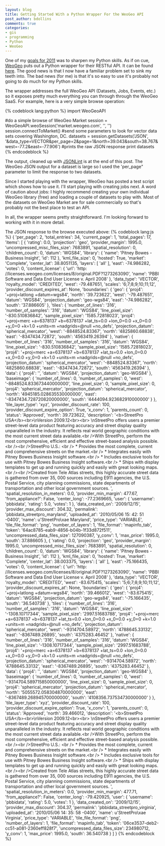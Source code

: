 ```yaml
---
layout: blog
title: Getting Started With a Python Wrapper For the WeoGeo API
post_author: bdollins
comments: true
categories:
- gis
- programming
- Python
- WeoGeo
---
```


One of my <a href="http://geobabble.wordpress.com/2011/01/03/turning-it-up-to-11/">goals for 2011</a> was to sharpen my Python skills. As if on cue, <a href="http://www.weogeo.com">WeoGeo</a> puts out a Python wrapper for their RESTful API. It can be found <a href="http://code.google.com/p/weogeo-public-code/">here</a>. The good news is that I now have a familiar problem set to sink my teeth into. The bad news (for me) is that it's so easy to use it's probably not going to do much for my Python skills.

The wrapper addresses the full WeoGeo API (Datasets, Jobs, Events, etc.) so it exposes pretty much everything you can through through the WeoGeo SaaS. For example, here is a very simple browse operation:
<!--more-->

{% codeblock lang:python %}
import WeoGeoAPI

#do a simple browse of WeoGeo Market
session = WeoGeoAPI.weoSession('market.weogeo.com', '', '')
session.connectToMarket()
#send some parameters to look for vector data sets covering Washington, DC.
datasets = session.getDatasets('JSON', '&amp;data_type=VECTOR&amp;per_page=2&amp;page=1&amp;north=39.043&amp;south=38.767&amp;west=-77.2&amp;east=-77.906')
#prints the raw JSON response
print datasets
{% endcodeblock %}

The output, cleaned up with <a href="http://jsonlint.com/">JSONLint</a> is at the end of this post. The WeoGeo JSON output for a dataset is large so I used the 'per_page" parameter to limit the response to two datasets.

Since I started playing with the wrapper, WeoGeo has posted a test script which shows how to use it. I'll start playing with creating jobs next. A word of caution about jobs: I highly recommend creating your own individual WeoGeo library (free) and loading a couple of datasets to play with. Most of the datasets on WeoGeo Market are for sale commercially so that's probably not the best place to test an API.

In all, the wrapper seems pretty straightforward. I'm looking forward to working with it in more detail.

The JSON response to the browse executed above:
{% codeblock lang:js %}
{
    'per_page': 2,
    'total_entries': 34,
    'current_page': 1,
    'total_pages': 17,
    'items': [
        {
            'rating': 0.0,
            'projection': 'geo',
            'provider_margin': 1995.0,
            'uncompressed_misc_files_size': 7683891,
            'spatial_resolution': 0,
            'children_count': 0,
            'datum': 'WGS84',
            'library': {
                'name': 'Pitney Bowes - Business Insight',
                'id': 112
            },
            'kml_file_size': 0,
            'hosted': True,
            'market': 'Complete',
            'center_lat': 38.8051135,
            'layers': [
                'all'
            ],
            'east': -74.986282,
            'votes': 0,
            'content_license': {
                'url': 'http: //licenses.weogeo.com/licenses/8/original.PDF?1273263090',
                'name': 'PBBI Software and Data End User License v. April 2008'
            },
            'data_type': 'VECTOR',
            'royalty_model': 'CREDITED',
            'west': -79.487651,
            'scales': '6;7;8;9;10;11;12',
            'provider_discount_expires_at': None,
            'boundaries': {
                'geo': {
                    'proj4': '+proj=latlong +datum=wgs84',
                    'north': '39.723622',
                    'west': '-79.487651',
                    'datum': 'WGS84',
                    'projection_datum': 'geo-wgs84',
                    'east': '-74.986282',
                    'south': '37.886605'
                },
                'tiles': {
                    'number_of_lines': '316',
                    'number_of_samples': '316',
                    'datum': 'WGS84',
                    'line_pixel_size': '-830.510836842',
                    'sample_pixel_size': '1585.72818023',
                    'proj4': '+proj=merc +a=6378137 +b=6378137 +lat_ts=0.0 +lon_0=0.0 +x_0=0.0 +y_0=0 +k=1.0 +units=m +nadgrids=@null +no_defs',
                    'projection_datum': 'spherical_mercator',
                    'west': '-8848524.83367',
                    'north': '4825860.68838',
                    'east': '-8347434.72872',
                    'south': '4563419.26394'
                },
                'native': {
                    'number_of_lines': '316',
                    'number_of_samples': '316',
                    'datum': 'WGS84',
                    'line_pixel_size': '-830.510836842',
                    'sample_pixel_size': '1585.72818023',
                    'proj4': '+proj=merc +a=6378137 +b=6378137 +lat_ts=0.0 +lon_0=0.0 +x_0=0.0 +y_0=0 +k=1.0 +units=m +nadgrids=@null +no_defs',
                    'projection_datum': 'spherical_mercator',
                    'west': '-8848524.83367',
                    'north': '4825860.68838',
                    'east': '-8347434.72872',
                    'south': '4563419.26394'
                },
                'data': {
                    'proj4': '',
                    'datum': 'WGS84',
                    'projection_datum': 'geo-WGS84'
                },
                'baseimage': {
                    'number_of_lines': 0,
                    'number_of_samples': 0,
                    'west': '-8848524.833673440000000',
                    'line_pixel_size': 0,
                    'sample_pixel_size': 0,
                    'proj4': 'spherical_mercator',
                    'projection_datum': 'spherical_mercator',
                    'north': '4945185.028635530000000',
                    'east': '-8347434.728720820000000',
                    'south': '4444094.923682910000000'
                }
            },
            'tile_layer_type': 'xyz',
            'provider_discount_rate': 100,
            'provider_discount_expire_option': True,
            'x_conv': 1,
            'parents_count': 0,
            'status': 'Approved',
            'north': 39.723622,
            'description': '&lt;b&gt;StreetPro USA&lt;/b&gt;&lt;br&gt;\nVersion 2009.12&lt;br&gt;&lt;br&gt; \nStreetPro offers users a premier street-level data product featuring accuracy and street display quality unparalleled in the industry. It reflects real world geographic conditions with the most current street data available.&lt;br /&gt;With StreetPro,
            perform the most comprehensive,
            efficient and effective street-based analysis possible.&lt;br /&gt;&lt;br /&gt;StreetPro U.S.: &lt;br /&gt; * Provides the most complete,
            current and comprehensive streets on the market.&lt;br /&gt; * Integrates easily with Pitney Bowes Business Insight software.&lt;br /&gt; * Includes exclusive tools for use with Pitney Bowes Business Insight software.&lt;br /&gt; * Ships with display templates to get up and running quickly and easily with great looking maps.&lt;br /&gt;&lt;br /&gt;Created from Tele Atlas streets,
            this highly accurate street data is gathered from over 35,
            000 sources including E911 agencies,
            the U.S. Postal Service,
            city planning commissions,
            state departments of transportation and other local government sources. ',
            'spatial_resolution_in_meters': 0.0,
            'provider_min_margin': 477.67,
            'from_appliance?': False,
            'center_long': -77.2369665,
            'user': {
                'username': 'pbbidata',
                'rating': 5.0,
                'votes': 1
            },
            'data_created_on': '2009/12/15',
            'provider_max_discount': 304.32,
            'permalink': 'pbbidata_streetpro_maryland',
            'uploaded_at': '2010/05/06 15: 42: 51 -0400',
            'name': u'StreetPro\xae Maryland',
            'price_type': 'VARIABLE',
            'tile_file_format': 'png',
            'number_of_layers': 1,
            'file_format': 'mapinfo_tab',
            'token': '64ac8785-eab9-4856-b04b-1f33d872f511',
            'uncompressed_data_files_size': 127090387,
            'y_conv': 1,
            'max_price': 1995.0,
            'south': 37.886605
        },
        {
            'rating': 0.0,
            'projection': 'geo',
            'provider_margin': 1995.0,
            'uncompressed_misc_files_size': 7683891,
            'spatial_resolution': 0,
            'children_count': 0,
            'datum': 'WGS84',
            'library': {
                'name': 'Pitney Bowes - Business Insight',
                'id': 112
            },
            'kml_file_size': 0,
            'hosted': True,
            'market': 'Complete',
            'center_lat': 38.003375,
            'layers': [
                'all'
            ],
            'east': -75.166435,
            'votes': 0,
            'content_license': {
                'url': 'http: //licenses.weogeo.com/licenses/8/original.PDF?1273263090',
                'name': 'PBBI Software and Data End User License v. April 2008'
            },
            'data_type': 'VECTOR',
            'royalty_model': 'CREDITED',
            'west': -83.675415,
            'scales': '5;6;7;8;9;10;11;12',
            'provider_discount_expires_at': None,
            'boundaries': {
                'geo': {
                    'proj4': '+proj=latlong +datum=wgs84',
                    'north': '39.466012',
                    'west': '-83.675415',
                    'datum': 'WGS84',
                    'projection_datum': 'geo-wgs84',
                    'east': '-75.166435',
                    'south': '36.540738'
                },
                'tiles': {
                    'number_of_lines': '316',
                    'number_of_samples': '316',
                    'datum': 'WGS84',
                    'line_pixel_size': '-1308.10717344',
                    'sample_pixel_size': '2997.51683788',
                    'proj4': '+proj=merc +a=6378137 +b=6378137 +lat_ts=0.0 +lon_0=0.0 +x_0=0.0 +y_0=0 +k=1.0 +units=m +nadgrids=@null +no_defs',
                    'projection_datum': 'spherical_mercator',
                    'west': '-9314704.58972',
                    'north': '4788645.33132',
                    'east': '-8367489.26895',
                    'south': '4375283.46452'
                },
                'native': {
                    'number_of_lines': '316',
                    'number_of_samples': '316',
                    'datum': 'WGS84',
                    'line_pixel_size': '-1308.10717344',
                    'sample_pixel_size': '2997.51683788',
                    'proj4': '+proj=merc +a=6378137 +b=6378137 +lat_ts=0.0 +lon_0=0.0 +x_0=0.0 +y_0=0 +k=1.0 +units=m +nadgrids=@null +no_defs',
                    'projection_datum': 'spherical_mercator',
                    'west': '-9314704.58972',
                    'north': '4788645.33132',
                    'east': '-8367489.26895',
                    'south': '4375283.46452'
                },
                'data': {
                    'proj4': '',
                    'datum': 'WGS84',
                    'projection_datum': 'geo-WGS84'
                },
                'baseimage': {
                    'number_of_lines': 0,
                    'number_of_samples': 0,
                    'west': '-9314704.589715850000000',
                    'line_pixel_size': 0,
                    'sample_pixel_size': 0,
                    'proj4': 'spherical_mercator',
                    'projection_datum': 'spherical_mercator',
                    'north': '5055572.058304870000000',
                    'east': '-8367489.268945700000000',
                    'south': '4108356.737534730000000'
                }
            },
            'tile_layer_type': 'xyz',
            'provider_discount_rate': 100,
            'provider_discount_expire_option': True,
            'x_conv': 1,
            'parents_count': 0,
            'status': 'Approved',
            'north': 39.466012,
            'description': '&lt;b&gt;StreetPro USA&lt;/b&gt;&lt;br&gt;\nVersion 2009.12&lt;br&gt;&lt;br&gt; \nStreetPro offers users a premier street-level data product featuring accuracy and street display quality unparalleled in the industry. It reflects real world geographic conditions with the most current street data available.&lt;br /&gt;With StreetPro,
            perform the most comprehensive,
            efficient and effective street-based analysis possible.&lt;br /&gt;&lt;br /&gt;StreetPro U.S.: &lt;br /&gt; * Provides the most complete,
            current and comprehensive streets on the market.&lt;br /&gt; * Integrates easily with Pitney Bowes Business Insight software.&lt;br /&gt; * Includes exclusive tools for use with Pitney Bowes Business Insight software.&lt;br /&gt; * Ships with display templates to get up and running quickly and easily with great looking maps.&lt;br /&gt;&lt;br /&gt;Created from Tele Atlas streets,
            this highly accurate street data is gathered from over 35,
            000 sources including E911 agencies,
            the U.S. Postal Service,
            city planning commissions,
            state departments of transportation and other local government sources. ',
            'spatial_resolution_in_meters': 0.0,
            'provider_min_margin': 477.71,
            'from_appliance?': False,
            'center_long': -79.420925,
            'user': {
                'username': 'pbbidata',
                'rating': 5.0,
                'votes': 1
            },
            'data_created_on': '2009/12/15',
            'provider_max_discount': 304.37,
            'permalink': 'pbbidata_streetpro_virginia',
            'uploaded_at': '2010/05/06 14: 35: 58 -0400',
            'name': u'StreetPro\xae Virginia',
            'price_type': 'VARIABLE',
            'tile_file_format': 'png',
            'number_of_layers': 1,
            'file_format': 'mapinfo_tab',
            'token': '06ce3537-deb2-cc51-a081-2360eff828f7',
            'uncompressed_data_files_size': 234980712,
            'y_conv': 1,
            'max_price': 1995.0,
            'south': 36.540738
        }
    ]
}
{% endcodeblock %}